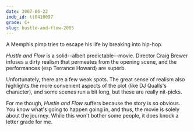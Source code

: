 ```yaml
---
date: 2007-06-22
imdb_id: tt0410097
grade: C+
slug: hustle-and-flow-2005
---
```


A Memphis pimp tries to escape his life by breaking into hip-hop.

_Hustle and Flow_ is a solid--albeit predictable--movie. Director Craig Brewer infuses a dirty realism that permeates from the opening scene, and the performances (esp Terrance Howard) are superb.

Unfortunately, there are a few weak spots. The great sense of realism also highlights the more convenient aspects of the plot (like DJ Qualls's character), and some scenes run a bit long, but these are really nit-picks.

For me though, _Hustle and Flow_ suffers because the story is so obvious. You know what's going to happen going in, and thus, the movie is solely about the journey. While this won't bother some people, it does knock a letter grade for me.
